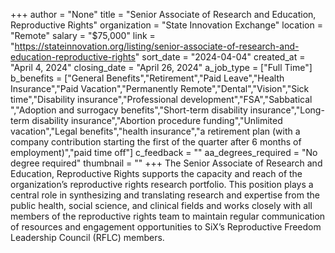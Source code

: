 +++
author = "None"
title = "Senior Associate of Research and Education, Reproductive Rights"
organization = "State Innovation Exchange"
location = "Remote"
salary = "$75,000"
link = "https://stateinnovation.org/listing/senior-associate-of-research-and-education-reproductive-rights"
sort_date = "2024-04-04"
created_at = "April 4, 2024"
closing_date = "April 26, 2024"
a_job_type = ["Full Time"]
b_benefits = ["General Benefits","Retirement","Paid Leave","Health Insurance","Paid Vacation","Permanently Remote","Dental","Vision","Sick time","Disability insurance","Professional development","FSA","Sabbatical ","Adoption and surrogacy benefits","Short-term disability insurance","Long-term disability insurance","Abortion procedure funding","Unlimited vacation","Legal benefits","health insurance","a retirement plan (with a company contribution starting the first of the quarter after 6 months of employment)","paid time off"]
c_feedback = ""
aa_degrees_required = "No degree required"
thumbnail = ""
+++
The Senior Associate of  Research and Education, Reproductive Rights supports the capacity and reach of the organization’s reproductive rights research portfolio. This position plays a central role in synthesizing and translating research and expertise from the public health, social science, and clinical fields and works closely with all members of the reproductive rights team to maintain regular communication of resources and engagement opportunities to SiX’s Reproductive Freedom Leadership Council (RFLC) members. 